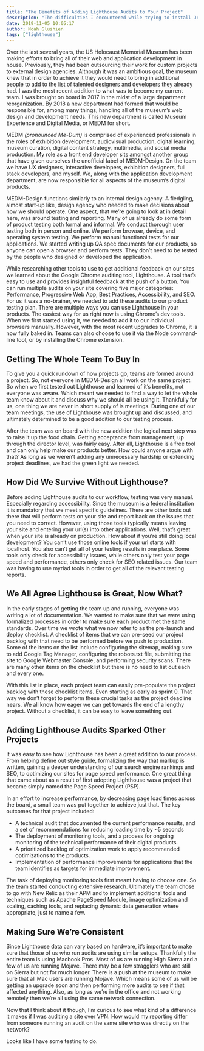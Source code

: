 ```yaml
---
title: "The Benefits of Adding Lighthouse Audits to Your Project"
description: "The difficulties I encountered while trying to install Jekyll"
date: 2019-11-05 10:05:17
author: Noah Glushien
tags: ["lighthouse"]
---
```


Over the last several years, the US Holocaust Memorial Museum has been making efforts to bring all of their web and application development in house. Previously, they had been outsourcing their work for custom projects to external design agencies. Although it was an ambitious goal, the museum knew that in order to achieve it they would need to bring in additional people to add to the list of talented designers and developers they already had. I was the most recent addition to what was to become my current team. I was brought on board in 2017 in the midst of a large department reorganization. By 2018 a new department had formed that would be responsible for, among many things, handling all of the museum’s web design and development needs. This new department is called Museum Experience and Digital Media, or MEDM for short.

MEDM _(pronounced Me-Dum)_ is comprised of experienced professionals in the roles of exhibition development, audiovisual production, digital learning, museum curation, digital content strategy, multimedia, and social media production. My role as a front end developer sits amongst another group that have given ourselves the unofficial label of MEDM-Design. On the team we have UX designers, interactive developers, exhibition designers, full stack developers, and myself. We, along with the application development department, are now responsible for all aspects of the museum’s digital products.

MEDM-Design functions similarly to an internal design agency. A fledgling, almost start-up like, design agency who needed to make decisions about how we should operate. One aspect, that we’re going to look at in detail here, was around testing and reporting. Many of us already do some form of product testing both formal and informal. We conduct thorough user testing both in person and online. We perform browser, device, and operating system testing. We perform manual functional tests for our applications. We started writing up QA spec documents for our products, so anyone can open a browser and perform tests. They don’t need to be tested by the people who designed or developed the application.

While researching other tools to use to get additional feedback on our sites we learned about the Google Chrome auditing tool, Lighthouse. A tool that’s easy to use and provides insightful feedback at the push of a button. You can run multiple audits on your site covering five major categories: Performance, Progressive Web App, Best Practices, Accessibility, and SEO. For us it was a no-brainer, we needed to add these audits to our product testing plan.
There are multiple ways you can use Lighthouse in your products. The easiest way for us right now is using Chrome’s dev tools. When we first started using it, we needed to add it to our individual browsers manually. However, with the most recent upgrades to Chrome, it is now fully baked in. Teams can also choose to use it via the Node command-line tool, or by installing the Chrome extension.

## Getting The Whole Team To Buy In

To give you a quick rundown of how projects go, teams are formed around a project. So, not everyone in MEDM-Design all work on the same project. So when we first tested out Lighthouse and learned of it’s benefits, not everyone was aware. Which meant we needed to find a way to let the whole team know about it and discuss why we should all be using it. Thankfully for us, one thing we are never in short supply of is meetings. During one of our team meetings, the use of Lighthouse was brought up and discussed, and ultimately determined to be a good addition to our testing process.

After the team was on board with the new addition the logical next step was to raise it up the food chain. Getting acceptance from management, up through the director level, was fairly easy. After all, Lighthouse is a free tool and can only help make our products better. How could anyone argue with that? As long as we weren’t adding any unnecessary hardship or extending project deadlines, we had the green light we needed.

## How Did We Survive Without Lighthouse?

Before adding Lighthouse audits to our workflow, testing was very manual. Especially regarding accessibility. Since the museum is a federal institution it is mandatory that we meet specific guidelines. There are other tools out there that will perform tests on your site and report back on the issues that you need to correct. However, using those tools typically means leaving your site and entering your url(s) into other applications. Well, that’s great when your site is already on production. How about if you’re still doing local development? You can’t use those online tools if your url starts with localhost. You also can’t get all of your testing results in one place. Some tools only check for accessibility issues, while others only test your page speed and performance, others only check for SEO related issues. Our team was having to use myriad tools in order to get all of the relevant testing reports.

## We All Agree Lighthouse is Great, Now What?

In the early stages of getting the team up and running, everyone was writing a lot of documentation. We wanted to make sure that we were using formalized processes in order to make sure each product met the same standards. Over time we wrote what we now refer to as the pre-launch and deploy checklist. A checklist of items that we can pre-seed our project backlog with that need to be performed before we push to production. Some of the items on the list include configuring the sitemap, making sure to add Google Tag Manager, configuring the robots.txt file, submitting the site to Google Webmaster Console, and performing security scans. There are many other items on the checklist but there is no need to list out each and every one.

With this list in place, each project team can easily pre-populate the project backlog with these checklist items. Even starting as early as sprint 0. That way we don’t forget to perform these crucial tasks as the project deadline nears. We all know how eager we can get towards the end of a lengthy project. Without a checklist, it can be easy to leave something out.

## Adding Lighthouse Audits Sparked Other Projects

It was easy to see how Lighthouse has been a great addition to our process. From helping define out style guide, formalizing the way that markup is written, gaining a deeper understanding of our search engine rankings and SEO, to optimizing our sites for page speed performance. One great thing that came about as a result of first adopting Lighthouse was a project that became simply named the Page Speed Project (PSP).

In an effort to increase performance, by decreasing page load times across the board, a small team was put together to achieve just that. The key outcomes for that project included:

-   A technical audit that documented the current performance results, and a set of recommendations for reducing loading time by ~5 seconds
-   The deployment of monitoring tools, and a process for ongoing monitoring of the technical performance of their digital products.
-   A prioritized backlog of optimization work to apply recommended optimizations to the products.
-   Implementation of performance improvements for applications that the team identifies as targets for immediate improvement.

The task of deploying monitoring tools first meant having to choose one. So the team started conducting extensive research. Ultimately the team chose to go with New Relic as their APM and to implement additional tools and techniques such as Apache PageSpeed Module, image optimization and scaling, caching tools, and replacing dynamic data generation where appropriate, just to name a few.

## Making Sure We’re Consistent

Since Lighthouse data can vary based on hardware, it’s important to make sure that those of us who run audits are using similar setups. Thankfully the entire team is using Macbook Pros. Most of us are running High Sierra and a few of us are running Mojave. There may be a few stragglers who are still on Sierra but not for much longer. There is a push at the museum to make sure that all Mac users are running Mojave. Which means some of us will be getting an upgrade soon and then performing more audits to see if that affected anything. Also, as long as we’re in the office and not working remotely then we’re all using the same network connection.

Now that I think about it though, I’m curious to see what kind of a difference it makes if I was auditing a site over VPN. How would my reporting differ from someone running an audit on the same site who was directly on the network?

Looks like I have some testing to do.
